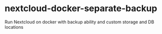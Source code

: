 # nextcloud-docker-separate-backup
Run Nextcloud on docker with backup ability and custom storage and DB locations
